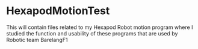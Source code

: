 # HexapodMotionTest
This will contain files related to my Hexapod Robot motion program where I studied the function and usability of these programs that are used by Robotic team BarelangF1
